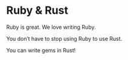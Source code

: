 # Ruby & Rust

Ruby is great. We love writing Ruby.

You don’t have to stop using Ruby to use Rust.

You can write gems in Rust!
